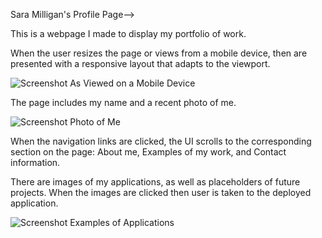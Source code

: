 Sara Milligan's Profile Page--> 

This is a webpage I made to display my portfolio of work.

When the user resizes the page or views from a mobile device, then are presented with a responsive layout that adapts to the viewport.


![Screenshot As Viewed on a Mobile Device](/images//user-images.githubusercontent.com/106774866/180908961-f345da6b-019a-4b35-89a6-9cdd6f05efcb.png)


The page includes my name and a recent photo of me.


![Screenshot Photo of Me](https://user-images.githubusercontent.com/106774866/180909305-afbe510b-9158-4a0d-b5bc-c22a1aca3c17.png)


When the navigation links are clicked, the UI scrolls to the corresponding section on the page: About me, Examples of my work, and Contact information.

There are images of my applications, as well as placeholders of future projects.  When the images are clicked then user is taken to the deployed application.


![Screenshot Examples of Applications](https://user-images.githubusercontent.com/106774866/180909099-95f85f73-b991-4f71-98ca-7fa3d658cd88.png)

